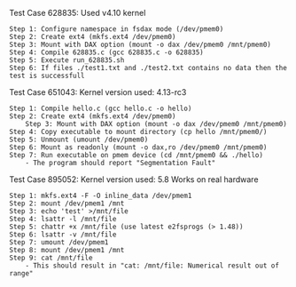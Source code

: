 Test Case 628835: 
	Used v4.10 kernel

	Step 1: Configure namespace in fsdax mode (/dev/pmem0)
	Step 2: Create ext4 (mkfs.ext4 /dev/pmem0)
	Step 3: Mount with DAX option (mount -o dax /dev/pmem0 /mnt/pmem0)
	Step 4: Compile 628835.c (gcc 628835.c -o 628835)
	Step 5: Execute run_628835.sh
	Step 6: If files ./test1.txt and ./test2.txt contains no data then the test is successfull

Test Case 651043:
	Kernel version used: 4.13-rc3
	
	Step 1: Compile hello.c (gcc hello.c -o hello)
	Step 2: Create ext4 (mkfs.ext4 /dev/pmem0)
        Step 3: Mount with DAX option (mount -o dax /dev/pmem0 /mnt/pmem0)
	Step 4: Copy executable to mount directory (cp hello /mnt/pmem0/)
	Step 5: Unmount (umount /dev/pmem0)
	Step 6: Mount as readonly (mount -o dax,ro /dev/pmem0 /mnt/pmem0)
	Step 7: Run executable on pmem device (cd /mnt/pmem0 && ./hello)
		- The program should report "Segmentation Fault"

Test Case 895052:
	Kernel version used: 5.8
	Works on real hardware

	Step 1: mkfs.ext4 -F -O inline_data /dev/pmem1
	Step 2: mount /dev/pmem1 /mnt
	Step 3: echo 'test' >/mnt/file
	Step 4: lsattr -l /mnt/file
	Step 5: chattr +x /mnt/file (use latest e2fsprogs (> 1.48))
	Step 6: lsattr -v /mnt/file
	Step 7: umount /dev/pmem1
	Step 8: mount /dev/pmem1 /mnt
	Step 9: cat /mnt/file
		- This should result in "cat: /mnt/file: Numerical result out of range"

